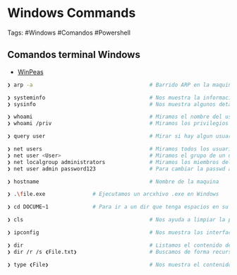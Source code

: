 # Windows Commands

Tags: #Windows #Comandos #Powershell 

## Comandos terminal Windows

* [WinPeas](https://github.com/peass-ng/PEASS-ng/blob/master/winPEAS/winPEASexe/README.md)

```bash 
❯ arp -a                                     # Barrido ARP en la maquina actual 
```

```bash 
❯ systeminfo                                 # Nos muestra la informacion de Windows (Parches 'Hotfix', etc...)
❯ sysinfo                                    # Nos muestra algunos detalles de Windows
```

```bash
❯ whoami                                     # Miramos el nombre del usuario
❯ whoami /priv                               # Miramos los privilegios 
```

```bash 
❯ query user                                 # Mirar si hay algun usuario loggeado
```

```bash
❯ net users                                  # Miramos todos los usuarios existentes y sus grupos
❯ net user <User>                            # Miramos el grupo de un usuario especifico como 'administrator'
❯ net localgroup administrators              # Miramos los miembros del grupo administrador
❯ net user admin password123                 # Para cambiar la passwd al usuario admin siendo NT Authority 
```

```bash 
❯ hostname                                   # Nombre de la maquina 
```

```bash
❯ .\file.exe               # Ejecutamos un arcxhivo .exe en Windows 
```

```bash 
❯ cd DOCUME~1              # Para ir a un dir que tenga espacios en su nombre 'Documents and settings', debemos de colocar las 6 primeras letras 
```

```bash
❯ cls                                        # Nos ayuda a limpiar la pantalla
```

```bash
❯ ipconfig                                   # Nos muestra las interfaces y las direcciones IP y si existen mas subredes, podemos hacer 'Pivoting'
```

```bash
❯ dir                                        # Listamos el contenido del directorio
❯ dir /r /s ❮File.txt❯                       # Buscamos de forma recursiva el string .txt
```

```bash
❯ type ❮File❯                                # Nos muestra el contenido del archivo
```


